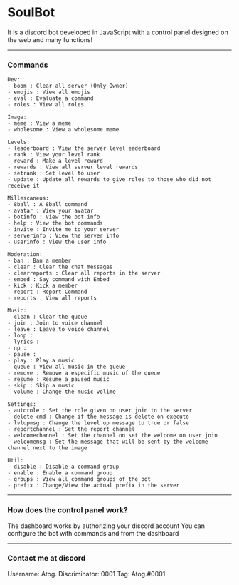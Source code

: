 # SoulBot
It is a discord bot developed in JavaScript with a control panel designed on the web and many functions!

----------------
### Commands

```
Dev:
- boom : Clear all server (Only Owner)
- emojis : View all emojis
- eval : Evaluate a command
- roles : View all roles

Image: 
- meme : View a meme
- wholesome : View a wholesome meme

Levels:
- leaderboard : View the server level eaderboard
- rank : View your level rank
- reward : Make a level reward
- rewards : View all server level rewards
- setrank : Set level to user
- update : Update all rewards to give roles to those who did not receive it

Millescaneus:
- 8ball : A 8ball command
- avatar : View your avatar
- botinfo : View the bot info
- help : View the bot commands
- invite : Invite me to your server
- serverinfo : View the server info
- userinfo : View the user info

Moderation:
- ban : Ban a member
- clear : Clear the chat messages
- clearreports : Clear all reports in the server
- embed : Say command with Embed
- kick : Kick a member
- report : Report Command
- reports : View all reports

Music:
- clean : Clear the queue
- join : Join to voice channel
- leave : Leave to voice channel
- loop : 
- lyrics :
- np : 
- pause :
- play : Play a music
- queue : View all music in the queue
- remove : Remove a especific music of the queue
- resume : Resume a paused music
- skip : Skip a music
- volume : Change the music volime

Settings:
- autorole : Set the role given on user join to the server
- delete-cmd : Change if the message is delete on execute
- lvlupmsg : Change the level up message to true or false
- reportchannel : Set the report channel
- welcomechannel : Set the channel on set the welcome on user join
- welcomemsg : Set the message that will be sent by the welcome channel next to the image

Util: 
- disable : Disable a command group
- enable : Enable a command group
- groups : View all command groups of the bot
- prefix : Change/View the actual prefix in the server

```
----------------
### How does the control panel work?
The dashboard works by authorizing your discord account 
You can configure the bot with commands and from the dashboard

----------------
### Contact me at discord
Username: Atog.
Discriminator: 0001
Tag: Atog.#0001
